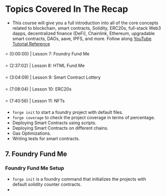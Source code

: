 # Topics Covered In The Recap
- This course will give you a full introduction into all of the core concepts related to blockchain, smart contracts, Solidity, ERC20s, full-stack Web3 dapps, decentralized finance (DeFi), Chainlink, Ethereum, upgradable smart contracts, DAOs, aave, IPFS, and more. Follow along [YouTube Tutorial Reference](https://www.youtube.com/watch?v=sas02qSFZ74)

⭐️ (0:00:00) | Lesson 7: Foundry Fund Me

⭐️ (2:37:02) | Lesson 8: HTML Fund Me

⭐️ (3:04:09) | Lesson 9: Smart Contract Lottery

⭐️ (7:08:04) | Lesson 10: ERC20s

⭐️ (7:40:56) | Lesson 11: NFTs

- `forge init` to start a foundry project with default files.
- `forge coverage` to check the project coverage in terms of percentage.
- Deploying Smart Contracts using scripts.
- Deploying Smart Contracts on different chains.
- Gas Optimizations.
- Writing tests for smart contracts.

## 7. Foundry Fund Me
### Foundry Fund Me Setup
- `forge init` is a foundry command that initializes the projects with default solidity counter contracts.
- 